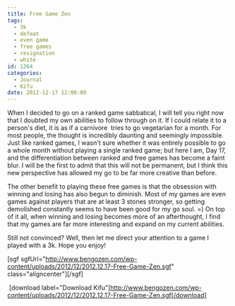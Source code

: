 ```yaml
---
title: Free Game Zen
tags:
  - 3k
  - defeat
  - even game
  - free games
  - resignation
  - white
id: 1364
categories:
  - Journal
  - Kifu
date: 2012-12-17 12:00:09
---
```


When I decided to go on a ranked game sabbatical, I will tell you right now that I doubted my own abilities to follow through on it. If I could relate it to a person's diet, it is as if a carnivore  tries to go vegetarian for a month. For most people, the thought is incredibly daunting and seemingly impossible. Just like ranked games, I wasn't sure whether it was entirely possible to go a whole month without playing a single ranked game; but here I am, Day 17, and the differentiation between ranked and free games has become a faint blur. I will be the first to admit that this will not be permanent, but I think this new perspective has allowed my go to be far more creative than before.

The other benefit to playing these free games is that the obsession with winning and losing has also begun to diminish. Most of my games are even games against players that are at least 3 stones stronger, so getting demolished constantly seems to have been good for my go soul. =) On top of it all, when winning and losing becomes more of an afterthought, I find that my games are far more interesting and expand on my current abilities.

Still not convinced? Well, then let me direct your attention to a game I played with a 3k. Hope you enjoy!

[sgf sgfUrl="http://www.bengozen.com/wp-content/uploads/2012/12/2012.12.17-Free-Game-Zen.sgf" class="aligncenter"][/sgf]

 [download label="Download Kifu"]http://www.bengozen.com/wp-content/uploads/2012/12/2012.12.17-Free-Game-Zen.sgf[/download]
